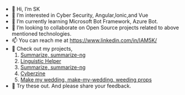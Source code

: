 - 👋 Hi, I’m SK
- 👀 I’m interested in Cyber Security, Angular,Ionic,and Vue
- 🌱 I’m currently learning Microsoft Bot Framework, Azure Bot.
- 💞️ I’m looking to collaborate on Open Source projects related to above mentioned technologies. 
- 📫 You can reach me at <a herf="https://www.linkedin.com/in/IAM5K/">https://www.linkedin.com/in/IAM5K/</a>
- 👀 Check out my projects,
  1. [Summarize, summarize-ng](https://summarize-ng.web.app/home)
  2. [Linguistic Helper](https://linguistic-helper.web.app/) 
  3. [Summarize, summarize-ng](https://paneltime.web.app/home)
  4. [Cyberzine](https://cyberzine.web.app/)
  5. [Make my wedding, make-my-wedding. weeding props ](https://make-my-wedding.web.app/wedding-props)
- 👀 Try these out. And please share your feedback.
